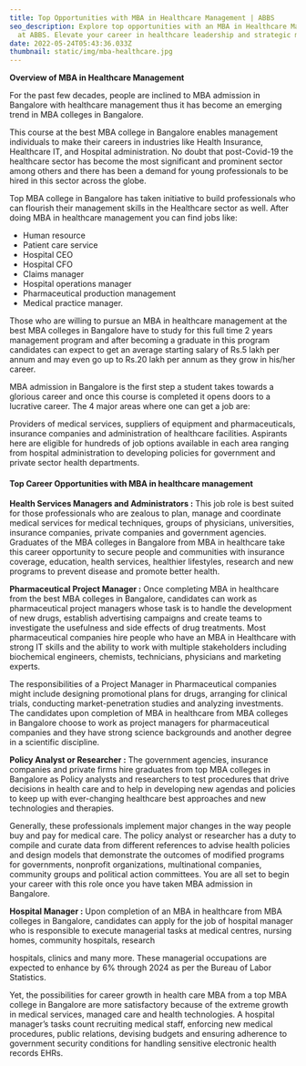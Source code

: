 ```yaml
---
title: Top Opportunities with MBA in Healthcare Management | ABBS
seo_description: Explore top opportunities with an MBA in Healthcare Management
  at ABBS. Elevate your career in healthcare leadership and strategic management
date: 2022-05-24T05:43:36.033Z
thumbnail: static/img/mba-healthcare.jpg
---
```

**Overview of MBA in Healthcare Management**

For the past few decades, people are inclined to MBA admission in Bangalore with healthcare management thus it has become an emerging trend in MBA colleges in Bangalore. 

This course at the best MBA college in Bangalore enables management individuals to make their careers in industries like Health Insurance, Healthcare IT, and Hospital administration. No doubt that post-Covid-19 the healthcare sector has become the most significant and prominent sector among others and there has been a demand for young professionals to be hired in this sector across the globe.

Top MBA college in Bangalore has taken initiative to build professionals who can flourish their management skills in the Healthcare sector as well. After doing MBA in healthcare management you can find jobs like: 

* Human resource 
* Patient care service 
* Hospital CEO 
* Hospital CFO 
* Claims manager 
* Hospital operations manager 
* Pharmaceutical production management 
* Medical practice manager. 

Those who are willing to pursue an MBA in healthcare management at the best MBA colleges in Bangalore have to study for this full time 2 years management program and after becoming a graduate in this program candidates can expect to get an average starting salary of Rs.5 lakh per annum and may even go up to Rs.20 lakh per annum as they grow in his/her career. 

MBA admission in Bangalore is the first step a student takes towards a glorious career and once this course is completed it opens doors to a lucrative career. The 4 major areas where one can get a job are: 

Providers of medical services, suppliers of equipment and pharmaceuticals, insurance companies and administration of healthcare facilities. Aspirants here are eligible for hundreds of job options available in each area ranging from hospital administration to developing policies for government and private sector health departments.

#### **Top Career Opportunities with MBA in healthcare management**

**Health Services Managers and Administrators :** This job role is best suited for those professionals who are zealous to plan, manage and coordinate medical services for medical techniques, groups of physicians, universities, insurance companies, private companies and government agencies. Graduates of the MBA colleges in Bangalore from MBA in healthcare take this career opportunity to secure people and communities with insurance coverage, education, health services, healthier lifestyles, research and new programs to prevent disease and promote better health. 

**Pharmaceutical Project Manager :** Once completing MBA in healthcare from the best MBA colleges in Bangalore, candidates can work as pharmaceutical project managers whose task is to handle the development of new drugs, establish advertising campaigns and create teams to investigate the usefulness and side effects of drug treatments. Most pharmaceutical companies hire people who have an MBA in Healthcare with strong IT skills and the ability to work with multiple stakeholders including biochemical engineers, chemists, technicians, physicians and marketing experts. 

The responsibilities of a Project Manager in Pharmaceutical companies might include designing promotional plans for drugs, arranging for clinical trials, conducting market-penetration studies and analyzing investments. The candidates upon completion of MBA in healthcare from MBA colleges in Bangalore choose to work as project managers for pharmaceutical companies and they have strong science backgrounds and another degree in a scientific discipline. 

**Policy Analyst or Researcher :** The government agencies, insurance companies and private firms hire graduates from top MBA colleges in Bangalore as Policy analysts and researchers to test procedures that drive decisions in health care and to help in developing new agendas and policies to keep up with ever-changing healthcare best approaches and new technologies and therapies. 

Generally, these professionals implement major changes in the way people buy and pay for medical care. The policy analyst or researcher has a duty to compile and curate data from different references to advise health policies and design models that demonstrate the outcomes of modified programs for governments, nonprofit organizations, multinational companies, community groups and political action committees. You are all set to begin your career with this role once you have taken MBA admission in Bangalore. 

**Hospital Manager :** Upon completion of an MBA in healthcare from MBA colleges in Bangalore, candidates can apply for the job of hospital manager who is responsible to execute managerial tasks at medical centres, nursing homes, community hospitals, research

hospitals, clinics and many more. These managerial occupations are expected to enhance by 6% through 2024 as per the Bureau of Labor Statistics. 

Yet, the possibilities for career growth in health care MBA from a top MBA college in Bangalore are more satisfactory because of the extreme growth in medical services, managed care and health technologies. A hospital manager’s tasks count recruiting medical staff, enforcing new medical procedures, public relations, devising budgets and ensuring adherence to government security conditions for handling sensitive electronic health records EHRs.